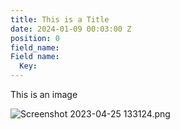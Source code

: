 ```yaml
---
title: This is a Title
date: 2024-01-09 00:03:00 Z
position: 0
field_name: 
Field name:
  Key: 
---
```


This is an image

![Screenshot 2023-04-25 133124.png](/uploads/Screenshot%202023-04-25%20133124.png)